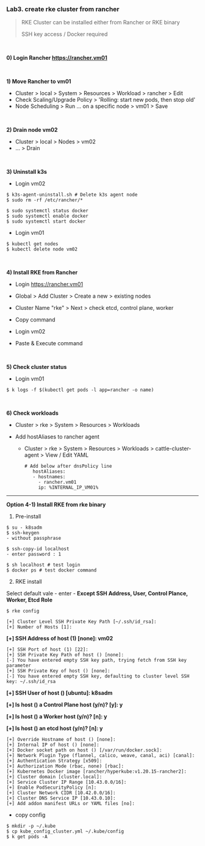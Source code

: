 ### Lab3. create rke cluster from rancher

> RKE Cluster can be installed either from Rancher or RKE binary
> 
> SSH key access / Docker required

&nbsp;

**0) Login Rancher https://rancher.vm01**

&nbsp;

**1) Move Rancher to vm01**
- Cluster > local > System > Resources > Workload > rancher > Edit
- Check Scaling/Upgrade Policy > 'Rolling: start new pods, then stop old'
- Node Scheduling > Run ... on a specific node > vm01 > Save

&nbsp;

**2) Drain node vm02**
- Cluster > local > Nodes > vm02
- ... > Drain

&nbsp;

**3) Uninstall k3s**

- Login vm02

~~~
$ k3s-agent-uninstall.sh # Delete k3s agent node
$ sudo rm -rf /etc/rancher/* 

$ sudo systemctl status docker
$ sudo systemctl enable docker
$ sudo systemctl start docker
~~~

- Login vm01

~~~
$ kubectl get nodes
$ kubectl delete node vm02
~~~


&nbsp;

**4) Install RKE from Rancher**

- Login https://rancher.vm01

- Global > Add Cluster > Create a new > existing nodes
- Cluster Name "rke" > Next > check etcd, control plane, worker
- Copy command
- Login vm02
- Paste & Execute command

&nbsp;

**5) Check cluster status**

- Login vm01

~~~
$ k logs -f $(kubectl get pods -l app=rancher -o name)
~~~

&nbsp;

**6) Check workloads**
- Cluster > rke > System > Resources > Workloads


- Add hostAliases to rancher agent
  - Cluster > rke > System > Resources > Workloads > cattle-cluster-agent > View / Edit YAML

    ~~~ 
    # Add below after dnsPolicy line
       hostAliases:
       - hostnames:
         - rancher.vm01
         ip: %INTERNAL_IP_VM01%
    ~~~

---
**Option 4-1) Install RKE from rke binary**

1) Pre-install

~~~
$ su - k8sadm
$ ssh-keygen
- without passphrase

$ ssh-copy-id localhost
- enter password : 1

$ sh localhost # test login
$ docker ps # test docker command
~~~

2) RKE install

Select default vale - enter - **Except SSH Address, User, Control Plance, Worker, Etcd Role**

~~~
$ rke config

[+] Cluster Level SSH Private Key Path [~/.ssh/id_rsa]: 
[+] Number of Hosts [1]: 
~~~
**[+] SSH Address of host (1) [none]: vm02**
~~~
[+] SSH Port of host (1) [22]:
[+] SSH Private Key Path of host () [none]: 
[-] You have entered empty SSH key path, trying fetch from SSH key parameter
[+] SSH Private Key of host () [none]: 
[-] You have entered empty SSH key, defaulting to cluster level SSH key: ~/.ssh/id_rsa
~~~
**[+] SSH User of host () [ubuntu]: k8sadm**

**[+] Is host () a Control Plane host (y/n)? [y]: y**

**[+] Is host () a Worker host (y/n)? [n]: y**

**[+] Is host () an etcd host (y/n)? [n]: y**
~~~
[+] Override Hostname of host () [none]: 
[+] Internal IP of host () [none]: 
[+] Docker socket path on host () [/var/run/docker.sock]: 
[+] Network Plugin Type (flannel, calico, weave, canal, aci) [canal]: 
[+] Authentication Strategy [x509]: 
[+] Authorization Mode (rbac, none) [rbac]: 
[+] Kubernetes Docker image [rancher/hyperkube:v1.20.15-rancher2]: 
[+] Cluster domain [cluster.local]: 
[+] Service Cluster IP Range [10.43.0.0/16]: 
[+] Enable PodSecurityPolicy [n]: 
[+] Cluster Network CIDR [10.42.0.0/16]: 
[+] Cluster DNS Service IP [10.43.0.10]: 
[+] Add addon manifest URLs or YAML files [no]:
~~~
- copy config
~~~
$ mkdir -p ~/.kube
$ cp kube_config_cluster.yml ~/.kube/config
$ k get pods -A
~~~
